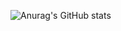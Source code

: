 ![Anurag's GitHub stats](https://github-readme-stats.vercel.app/api?username=forgiobombi&show_icons=true&theme=merko)
